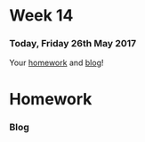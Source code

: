 # Week 14

### Today, Friday 26th May 2017

Your [homework](#homework) and [blog](#blog)!

# Homework

### Blog